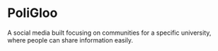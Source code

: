 # PoliGloo
A social media built focusing on communities for a specific university, where people can share information easily.
